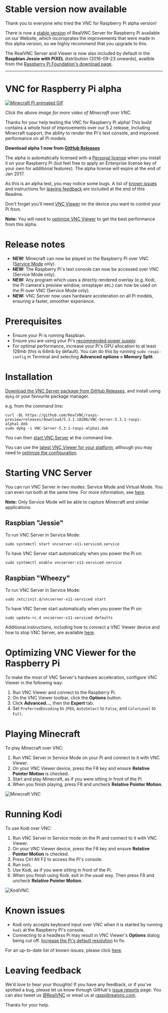 Stable version now available
============================

Thank you to everyone who tried the VNC for Raspberry Pi alpha version!

There is now a [stable version](https://www.realvnc.com/download/vnc/raspberrypi/) of RealVNC Server for Raspberry Pi available on our Website, which incoroprates the improvements that were made in this alpha version, so we highly recommend that you upgrade to this.

The RealVNC Server and Viewer is now also included by default in the **Raspbian Jessie with PIXEL** distribution (2016-09-23 onwards), availble from the [Raspberry Pi Foundation's download page](https://www.raspberrypi.org/downloads/raspbian/).

---

VNC for Raspberry Pi alpha
==========================

[![Minecraft Pi animated GIF](MinecraftPi.gif)](http://www.youtube.com/watch?v=nMhjg7GdRWY "Pi Video")

*Click the above image for more video of Minecraft over VNC.*

Thanks for your help testing the VNC for Raspberry Pi alpha! This build contains a whole host of improvements over our 5.2 release, including Minecraft support, the ability to render the Pi's text console, and improved performance on all Pi models. 

**Download alpha 1 now from [GitHub Releases](https://github.com/RealVNC/raspi-preview/releases/download/5.3.1.18206/VNC-Server-5.3.1-raspi-alpha1.deb)**

The alpha is automatically licensed with a [Personal license](https://www.realvnc.com/products/vnc/#versions) when you install it on your Raspberry Pi (but feel free to apply an Enterprise license key of your own for additional features). The alpha license will expire at the end of Jan 2017.

As this is an alpha test, you may notice some bugs. A list of [known issues](#knownIssues) and instructions for [leaving feedback](#leavingFeedback) are included at the end of this Readme.

Don't forget you'll need [VNC Viewer](https://www.realvnc.com/download/viewer/) on the device you want to control your Pi from. 

**Note:** You will need to [optimize VNC Viewer](#optimizingVncViewer) to get the best performance from this alpha.

<a name="releaseNotes"></a>

Release notes
=============

- **NEW:** Minecraft can now be played on the Raspberry Pi over VNC ([Service Mode](#startVnc) only).
- **NEW:** The Raspberry Pi's text console can now be accessed over VNC (Service Mode only). 
- **NEW:** Any program which uses a directly rendered overlay (e.g. Kodi, the Pi camera's preview window, omxplayer etc.) can now be used on the Pi over VNC (Service Mode only).  
- **NEW:** VNC Server now uses hardware acceleration on all Pi models, ensuring a faster, smoother experience.  


Prerequisites
=============

- Ensure your Pi is running Raspbian. 
- Ensure you are using your Pi's [recommended power supply](https://www.raspberrypi.org/help/faqs/#powerReqs). 
- For optimal performance, increase your Pi's GPU allocation to at least 128mb (this is 64mb by default). You can do this by running ``sudo raspi-config`` in Terminal and selecting **Advanced options > Memory Split**. 


Installation
============

[Download the VNC Server package from GitHub Releases](https://github.com/RealVNC/raspi-preview/releases/download/5.3.1.18206/VNC-Server-5.3.1-raspi-alpha1.deb), and install using `dpkg` or your favourite package manager. 

e.g. from the command line:
```
curl -OL https://github.com/RealVNC/raspi-preview/releases/download/5.3.1.18206/VNC-Server-5.3.1-raspi-alpha1.deb
sudo dpkg -i VNC-Server-5.3.1-raspi-alpha1.deb
```

You can then [start VNC Server](#startVnc) at the command line. 

You can use the [latest VNC Viewer for your platform](http://www.realvnc.com/download/viewer/), although you may need to [optimize the configuration](#optimizingVncViewer).

<a name="startVnc"></a>

Starting VNC Server
===================

You can run VNC Server in two modes: Service Mode and Virtual Mode. You can even run both at the same time. For more information, see [here](https://www.realvnc.com/products/vnc/raspberrypi/). 

**Note:** Only Service Mode will be able to capture Minecraft and similar applications.

Raspbian "Jessie"
-----------------
To run VNC Server in Service Mode:
```
sudo systemctl start vncserver-x11-serviced.service
```
To have VNC Server start automatically when you power the Pi on:
```
sudo systemctl enable vncserver-x11-serviced.service
```

Raspbian "Wheezy"
-----------------
To run VNC Server in Service Mode:
```
sudo /etc/init.d/vncserver-x11-serviced start
```
To have VNC Server start automatically when you power the Pi on:
```
sudo update-rc.d vncserver-x11-serviced defaults
```

Additional instructions, including how to connect a VNC Viewer device and how to stop VNC Server, are available [here](https://www.realvnc.com/products/vnc/raspberrypi/). 

<a name="optimizingVncViewer"></a>

Optimizing VNC Viewer for the Raspberry Pi
==========================================

To make the most of VNC Server's hardware acceleration, configure VNC Viewer in the following way: 

1. Run VNC Viewer and connect to the Raspberry Pi. 
2. On the VNC Viewer toolbar, click the **Options** button. 
3. Click **Advanced...**, then the **Expert** tab. 
4. Set ``PreferredEncoding`` to ``JPEG``, ``AutoSelect`` to ``False``, and ``ColorLevel`` to ``Full``. 

Playing Minecraft
=================

To play Minecraft over VNC: 

1. Run VNC Server in Service Mode on your Pi and connect to it with VNC Viewer. 
2. On your VNC Viewer device, press the F8 key and ensure **Relative Pointer Motion** is checked. 
3. Start and play Minecraft, as if you were sitting in front of the Pi. 
5. When you finish playing, press F8 and uncheck **Relative Pointer Motion**. 

![Minecraft VNC](Screenshot1.PNG)

Running Kodi
============

To use Kodi over VNC: 

1. Run VNC Server in Service mode on the Pi and connect to it with VNC Viewer. 
2. On your VNC Viewer device, press the F8 key and ensure **Relative Pointer Motion** is checked. 
2. Press Ctrl Alt F2 to access the Pi's console. 
3. Run ``kodi``. 
4. Use Kodi, as if you were sitting in front of the Pi. 
5. When you finish using Kodi, exit in the usual way. Then press F8 and uncheck **Relative Pointer Motion**. 

![KodiVNC](KodiScreen.PNG)

<a name="knownIssues"></a>

Known issues
============

- Kodi only accepts keyboard input over VNC when it is started by running ``kodi`` at the Raspberry Pi's console. 
- Connecting to a headless Pi may result in VNC Viewer's **Options** dialog being cut off. [Increase the Pi's default resolution](https://support.realvnc.com/knowledgebase/article/View/523) to fix. 

For an up-to-date list of known issues, please click [here](https://github.com/RealVNC/raspi-preview/issues). 

<a name="leavingFeedback"></a>

Leaving feedback
================

We'd love to hear your thoughts! If you have any feedback, or if you've spotted a bug, please let us know through GitHub's [issue reports](https://github.com/RealVNC/raspi-preview/issues) page. You can also tweet us [@RealVNC](https://twitter.com/RealVNC) or email us at [raspi@realvnc.com](mailto:raspi@realvnc.com).

Thanks for your help. 
